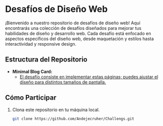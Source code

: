 # Desafíos de Diseño Web

¡Bienvenido a nuestro repositorio de desafíos de diseño web! Aquí encontrarás una colección de desafíos diseñados para mejorar tus habilidades de diseño y desarrollo web. Cada desafío está enfocado en aspectos específicos del diseño web, desde maquetación y estilos hasta interactividad y responsive design.

## Estructura del Repositorio

- **Minimal Blog Card:**
  - [El desafío consiste en implementar estas páginas; puedes ajustar el diseño para distintos tamaños de pantalla.](https://devchallenges.io/)

## Cómo Participar

1. Clona este repositorio en tu máquina local.

   ```bash
   git clone https://github.com/Andejecruher/Challengs.git
